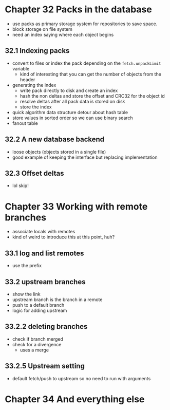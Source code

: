 # Chapter 32 Packs in the database 

- use packs as primary storage system for repositories to save space. 
- block storage on file system
- need an index saying where each object begins

## 32.1 Indexing packs
- convert to files or index the pack depending on the `fetch.unpackLimit` variable
  - kind of interesting that you can get the number of objects from the header
- generating the index
  - write pack directly to disk and create an index
  - hash the non deltas and store the offset and CRC32 for the object id
  - resolve deltas after all pack data is stored on disk
  - store the index 
- quick algorithm data structure detour about hash table
- store values in sorted order so we can use binary search
- fanout table

## 32.2 A new database backend
- loose objects (objects stored in a single file)
- good example of keeping the interface but replacing implementation

## 32.3 Offset deltas
- lol skip!


# Chapter 33 Working with remote branches
- associate locals with remotes
- kind of weird to introduce this at this point, huh?

## 33.1 log and list remotes
- use the prefix

## 33.2 upstream branches
- show the link
- upstream branch is the branch in a remote
- push to a default branch
- logic for adding upstream 

## 33.2.2 deleting branches
- check if branch merged
- check for a divergence 
  - uses a merge

## 33.2.5 Upstream setting
- default fetch/push to upstream so no need to run with arguments


# Chapter 34 And everything else 
